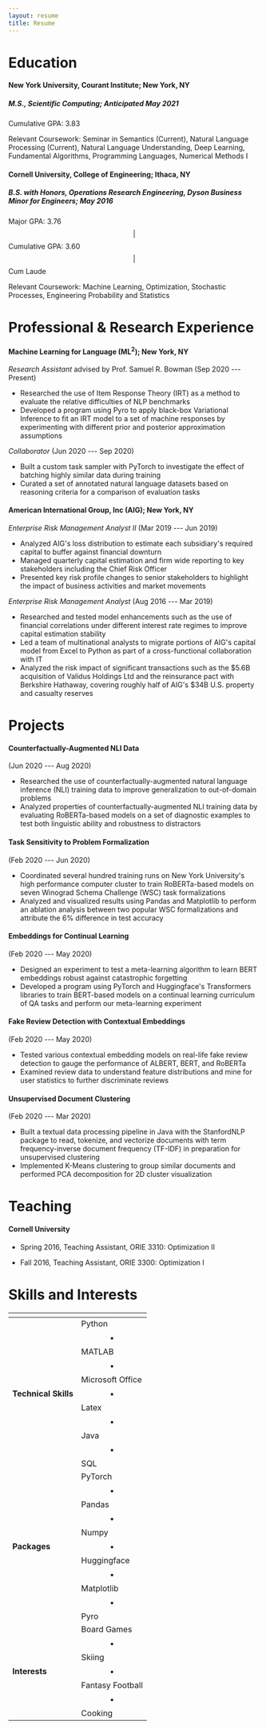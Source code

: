 ```yaml
---
layout: resume
title: Resume
---
```


# Education

#### **New York University, Courant Institute**; New York, NY

##### ***M.S., Scientific Computing***; Anticipated May 2021

Cumulative GPA: 3.83

Relevant Coursework: Seminar in Semantics (Current), Natural Language Processing (Current), Natural Language Understanding, Deep Learning, Fundamental Algorithms, Programming Languages, Numerical Methods I

#### **Cornell University, College of Engineering**; Ithaca, NY

##### ***B.S. with Honors, Operations Research Engineering,*** *Dyson Business Minor for Engineers*; May 2016

Major GPA: 3.76 $$\vert$$ Cumulative GPA: 3.60 $$\vert$$ Cum Laude

Relevant Coursework: Machine Learning, Optimization, Stochastic Processes, Engineering Probability and Statistics

# Professional &amp; Research Experience

#### Machine Learning for Language (ML<sup>2</sup>); New York, NY

*Research Assistant* advised by Prof. Samuel R. Bowman (Sep 2020 --- Present)

- Researched the use of Item Response Theory (IRT) as a method to evaluate the relative difficulties of NLP benchmarks
- Developed a program using Pyro to apply black-box Variational Inference to fit an IRT model to a set of machine responses by experimenting with different prior and posterior approximation assumptions



*Collaborator* (Jun 2020 --- Sep 2020)

- Built a custom task sampler with PyTorch to investigate the effect of batching highly similar data during training
- Curated a set of annotated natural language datasets based on reasoning criteria for a comparison of evaluation tasks



#### American International Group, Inc (AIG); New York, NY

*Enterprise Risk Management Analyst II* (Mar 2019 --- Jun 2019)

- Analyzed AIG's loss distribution to estimate each subsidiary's required capital to buffer against financial downturn
- Managed quarterly capital estimation and firm wide reporting to key stakeholders including the Chief Risk Officer
- Presented key risk profile changes to senior stakeholders to highlight the impact of business activities and market movements



*Enterprise Risk Management Analyst* (Aug 2016 --- Mar 2019)

- Researched and tested model enhancements such as the use of financial correlations under different interest rate regimes to improve capital estimation stability
- Led a team of multinational analysts to migrate portions of AIG's capital model from Excel to Python as part of a cross-functional collaboration with IT
- Analyzed the risk impact of significant transactions such as the \$5.6B acquisition of Validus Holdings Ltd and the reinsurance pact with Berkshire Hathaway, covering roughly half of AIG's \$34B U.S. property and casualty reserves



# Projects

#### Counterfactually-Augmented NLI Data

(Jun 2020 --- Aug 2020)

- Researched the use of counterfactually-augmented natural language inference (NLI) training data to improve generalization to out-of-domain problems
- Analyzed properties of counterfactually-augmented NLI training data by evaluating RoBERTa-based models on a set of diagnostic examples to test both linguistic ability and robustness to distractors



#### Task Sensitivity to Problem Formalization

(Feb 2020 --- Jun 2020)

- Coordinated several hundred training runs on New York University's high performance computer cluster to train RoBERTa-based models on seven Winograd Schema Challenge (WSC) task formalizations
- Analyzed and visualized results using Pandas and Matplotlib to perform an ablation analysis between two popular WSC formalizations and attribute the 6% difference in test accuracy



#### Embeddings for Continual Learning

(Feb 2020 --- May 2020)

- Designed an experiment to test a meta-learning algorithm to learn BERT embeddings robust against catastrophic forgetting
- Developed a program using PyTorch and Huggingface's Transformers libraries to train BERT-based models on a continual learning curriculum of QA tasks and perform our meta-learning experiment



#### Fake Review Detection with Contextual Embeddings

(Feb 2020 --- May 2020)

- Tested various contextual embedding models on real-life fake review detection to gauge the performance of ALBERT, BERT, and RoBERTa
- Examined review data to understand feature distributions and mine for user statistics to further discriminate reviews



#### Unsupervised Document Clustering

(Feb 2020 --- Mar 2020)

- Built a textual data processing pipeline in Java with the StanfordNLP package to read, tokenize, and vectorize documents with term frequency-inverse document frequency (TF-IDF) in preparation for unsupervised clustering
- Implemented K-Means clustering to group similar documents and performed PCA decomposition for 2D cluster visualization



# Teaching

#### Cornell University

- Spring 2016, Teaching Assistant, ORIE 3310: Optimization II

- Fall 2016, Teaching Assistant, ORIE 3300: Optimization I



# Skills and Interests

| <!-- -->             | <!-- -->                                                     |
| -------------------- | ------------------------------------------------------------ |
| **Technical Skills** | Python $$\bullet$$ MATLAB $$\bullet$$ Microsoft Office $$\bullet$$ Latex $$\bullet$$ Java $$\bullet$$ SQL |
| **Packages**         | PyTorch $$\bullet$$ Pandas $$\bullet$$ Numpy $$\bullet$$ Huggingface $$\bullet$$ Matplotlib $$\bullet$$ Pyro |
| **Interests**        | Board Games $$\bullet$$ Skiing $$\bullet$$ Fantasy Football $$\bullet$$ Cooking |

